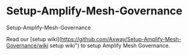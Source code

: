 # Setup-Amplify-Mesh-Governance
Setup-Amplify-Mesh-Governance

Read our [setup wiki](https://github.com/Axway/Setup-Amplify-Mesh-Governance/wiki  setup wiki") to setup Amplify Mesh Governance. 
